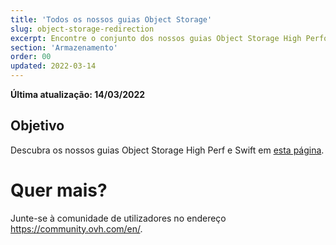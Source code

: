 ```yaml
---
title: 'Todos os nossos guias Object Storage'
slug: object-storage-redirection
excerpt: Encontre o conjunto dos nossos guias Object Storage High Performance e Swift
section: 'Armazenamento'
order: 00
updated: 2022-03-14
---
```


**Última atualização: 14/03/2022**

## Objetivo

Descubra os nossos guias Object Storage High Perf e Swift em [esta página](https://docs.ovh.com/pt/storage/).

# Quer mais?

Junte-se à comunidade de utilizadores no endereço <https://community.ovh.com/en/>.

